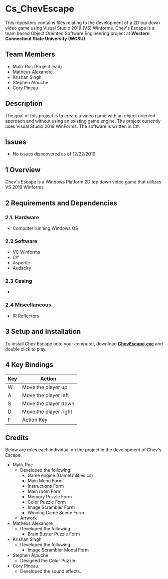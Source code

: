 # Cs_ChevEscape
This repository contains files relating to the development of a 2D top down video game using Visual Studio 2019 (VS) Winforms.
Chev's Escape is a team based Object Oriented Software Engineering project at **Western Connecticut State University (WCSU)**.


## Team Members
- Malik Roc (Project lead) 
- [Matheus Alexandre](https://github.com/madatedeus)
- Krishan Singh
- Stephen Alpuche
- Cory Pineau

## Description
The goal of this project is to create a video game with an object oriented approach and without using an existing game engine. The project currently uses Visual Studio 2019 WinForms. The software is written in C#.

## Issues 
- No issues disocovered as of 12/22/2019

## 1 Overview

Chev's Escape is a Windows Platform 2D top down video game that utilizes VS 2019 Winforms.

## 2 Requirements and Dependencies

### 2.1. Hardware
- Computer running Windows OS

### 2.2 Software
- VC Winforms
- C#
- Asperite
- Audacity

### 2.3 Casing
-

### 2.4 Miscellaneous
- IR Reflectors

## 3 Setup and Installation
To install Chev Escape onto your computer, download [**ChevEscape.exe**](https://github.com/rocstory/Cs_ChevEscape/blob/master/ChevEscape.exe) and double click to play.

## 4 Key Bindings

|    Key     |                              Action                             | 
|------------|-----------------------------------------------------------------|
|     W      |                         Move the player up                      |
|     A      |                         Move the player left                    |
|     S      |                         Move the player down                    |
|     D      |                         Move the player right                   |
|     F      |                         Action Key                              |

## Credits
Below are roles each individual on the project in the development of Chev's Escape.

- Malik Roc
  - Developed the following: 
    - Game engine (GameUtilities.cs)
    - Main Menu Form
    - Instructions Form
    - Main room Form
    - Memory Puzzle Form
    - Color Puzzle Form
    - Image Scrambler Form
    - Winning Game Scene Form
  - Artwork
- Matheus Alexandre
  - Developed the following:
      - Brain Buster Puzzle Form
- Krishan Singh
  - Developed the following:
    - Image Scrambler Modal Form
- Stephen Alpuche
  - Designed the Color Puzzle
- Cory Pineau
  - Developed the sound effects.
